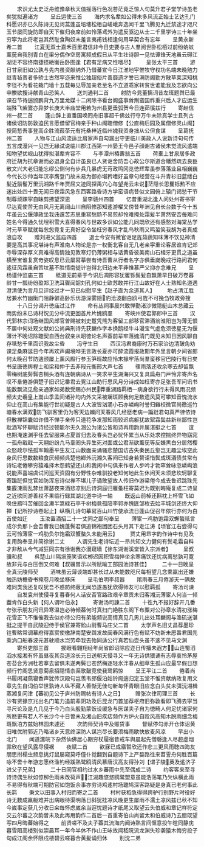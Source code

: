 <!-- { "loadSidebar": true } -->
　　求识尤太史泛舟维豫章秋天值摇落行色况苍茫竟乏惊人句莫升君子堂学诗虽老矣犹拟遍诸方
　　呈丘运使三首
　　海内求名辈如公得未多风流正始士艺达孔门科愿识亦已久陈诗无见诃蒿蓬虽培塿松栢自嵯峨奔逸闻千里飞腾见九迁禁途才咫尺玉节屡囘旋防即自天下催归夜席前如怜落鸢外为遣反驱边从士二千里学诗三十年坐穷寜为此将老岂其然耻食陶奴未羞言夷甫钱相逢何用早契合有忘年
　　呈黄永新希二首
　　江夏无双士嘉禾百里君信非今日吏要与古人羣阅世卧松栢过前纷蚋蚊薰莸自我别青白在渠分偶作空房寓频成假日从平生壮诗胆一见怯谭锋天地虽云碍江湖讵不容终南捷径絶衡岳卧图逢【君有足病又性嗜尽】
　　呈张太平三首
　　游日甘泉旧如公孰与先内虽资献纳外乃借蕃宣今日江淮地寜惟牧守权功名端未晚勉力继青毡贵者多骄士古然寜迩来惟公独超俗片善靡遗才誉已满防阁勤方散草莱深知桃李径不为看花栽门墙十五载毎见辱加亲老至名不立道乖家转贫世谁能我及志欲向公申賸欲搜诗献青山恐笑人
　　送刘通判二首
　　射防今晁董摛词昔左班题舆已最课召节待遄颁鹏背九万里龙媒十二闲除书看台阁盛事耸荆蛮国祚重兴后人才应运生端殊飞紫鷟亦异梦长庚大半庙堂用若为州县更垂弧贺今日连茹徯兹行
　　寄赵信州一叔二首
　　蓬山辞上直番国唤囘舟旧事超千佛兹行夺万牛未除真学士且列古诸侯诏防防敦迫民言愿借留官梅亲手种山阁聴僧修【公直梅后园及属僧修灵山阁】授简慙吾事登高企胜流葭莩元有托桑梓近临州媿我资身拙从公但食谋
　　呈葛抚州二首
　　人物与江山风流适比肩家声自勾漏出守更临川美政人人说新诗句句传五言成漫兴一见岂无縁试说临川郡江西第一州晏王今邑子顔谢古诸侯未觉流风逺端知物望优岘山犹得拟湛辈肯容不
　　与李潭州椿夀翁五首
　　荷橐上甘泉居多政府迁胡为抗章谢而必退身全自计虽良已人贤讵舍防吾心故公尔斯道合幡然疏去良臣散文兴大老归能忘缪公侧何有步兵几暴虎无苛政鸣冈览徳辉辈虽参落落业且相巍巍今代长沙帅当年汉李膺登门故未易为御亦堪矜嗜好虽章句经营在斗升青衫旧蓝缕白髪近鬅鬙万里沅湘路千年贾屈文迹同探禹穴心毎望尧云未说茫隠长思矍铄勲不应迷出处四十畏无闻日夜霜风急东西客路昏诗方学蛮语病昔似文园俯上辕门谒愁干节制尊顽踈寜自昧剪拂望深恩
　　呈李赣州四首
　　忆昔重湖北逢人问处州寄书寜尽达覔使苦无由风月无离阔山川自阻修那知逺游櫂又傍昔年洲见自长台数于今十五年虽云公偃薄政坐我迍邅苦志思重冩愁肠不易煎却怜难掩处霜髪半萧然安否毎难问姓名今得通久忧埋积雪大喜得春风与世故多识如公能几同既欣还有感愁对海棠丛学时元草草赋就每怱怱竟复无真好空令坐枉穷春风才乱鸟秋雨又鸣蛩笑我胡为者真成浪自攻
　　赠刘进父监庙四首
　　退士今安有微官讵足旌茹蔬知味薄不饮见神清要是高其事况堪诗有声淮南人物论是亦一权衡北客自无几老亲寜重论客居谁肯记郊寺辱深存厚义真难得高情独见敦寒灯仍薄粥相与话黄昏彼美南山石槎牙更贯之道虽横至宝谁复赏竒姿叹息已云屡冩摹尝有诗吾曹从行者名字亦俱垂嵗晚戒行路问君何逺征风霜虽自苦坟墓不胜情南徙计岂得北归边未平非惟慕严父抑亦念难兄
　　呈杨谨仲监庙三首
　　秪道无前辈于今识后凋形容犹矍铄鬓髪自飘萧早日破万卷暮龄甘一瓢纷纷盈郑卫洗耳骤闻韶刘孔何如士欧苏敢并行江山故好在人士熟知名道遇澄清使为言月旦评经过才一见已似慰平生【赵子直为余道其人】
　　地占清江胜居兼水竹幽衡门阻静僻高卧乐优游深雾隠豹沧波翻白鸥弓旌不可挽刍牧政旁搜
　　十八日分谒升徳庙过江作
　　命有丛祠事晨兴敢惮勤渚沙微隠艇山木总藏云雨势纷未已诗材怳见分中流更回首片片媿鸥羣
　　寄峡州使君郭郎中三首
　　汉代郭林宗词场继国风郎官曽赐被刺史蹔凭熊为客留工部移官滞酒翁淮阳岂为薄无恨不居中何处观文献如公尚典刑诗先获麟作字本换鹅经牛斗漫宝气虚危须徳星无为偃薄计不晚诏除聴契自西台叙亲从昭徳论名声葢前辈牢落媿清门既见未知日因风聊自存秪愁千里面识我故尘昏
　　冯守生日
　　西汉冯君裔康时万石家治边清皷角劝课足桑麻诞日今年再欢声阖境哗无言政长夏亦可醉流霞报政期年外里言朝夕间省郎何太晚召节防遄颁屡上薰风殿行参玉笋班故应怜末掾牢落尚羣蛮移官巴陵行有日矣书呈唐徳舆程士和梁和仲于去非叚元衡邢大声七首
　　骤雨落还收余寒去却留飘零梅树底髣髴杏梢头酒有连朝病诗从一笑求平生湖海兴又复具扁舟门戸怜非寄声名叹不羣倦游俱楚子旧识记番君去覔江山助行思风月分诗成如枉寄亦足张吾军问讯书能数飘流见愈亲通家如弟数受赐亦州民莽重湖路羁栖一病身欲行行未得风雨况频频太史羲皇上嵩山季孟间诸孙均内外文采被斓斑顾我何足数遗风莫可攀知音愧流水仰止在高山有集能行世初疑是古人大波皆汹涌小石亦嶙峋时誉归雠校微官尚徼巡竹塘春水满双防飞驯客里仍为客天边嬾问天春风几经厯老病一蹁跹君句真严律侬诗但散禅锦囊如许借不惮手亲传只道花争发那知雨较迟病躯犹故絮霜鬓益新丝鄙性岂耽酒写怀聊赋诗经过顿能尔无久溷公为诸公皆和诗再用韵并属湛挺之七首
　　谊也期淹速渊乎任去留服来占夏首归去及春头岂必忧怀累当从乐处求控揣终异物窈窕一孤舟戢戢一天翮纷纷凢马羣囘头异生死对面或公君渐欲薰莸等反嫌黒白分居然樱众怒政尔怯孤军翰墨平生友江山数面亲诵骚悲楚国访古失秦民丘壑岂无趣尘埃空此身风行思数数粮食厌频频呉楚他鄕外沅湘久客间已知身若赘讵惜鬓成斑酒债贫常有诗坛老倦攀穷猿难择木怨鹤望还山和我闲中句俱来作者人步吟才勃窣耸咏忽嶙峋浪说能声喜端虞试问巡天资固有分野性杂难驯投老知何地此生休问天未须悲坎轲聊复寄蹁跹但觉官如防浑忘诗似禅不堪儿子诵敢望故人传旧作游梁倦今成去鲁迟跳珠先集霰涷雨乱棼丝萧瑟夜来酒悲凉别后诗洞庭归雁蚤枉寄莫迟为既别晦庵复成二诗呈之近欲同游善权不果临行録其湖北道中诗一轴
　　既返山前棹还斟枕上杯雪飞如唤住鴈呌苦催回金濑半篙緑石亭千树梅竟孤陪李郭亦愧匪邹枚去始丰城剑还终大仰禅【记所抄诗卷起止】纵横几诗句摹冩百山川竹使承流日蓬山促召年侬行亦何为白首使如迁
　　玉汝置酒招二十一丈同之鄙句奉呈
　　薄宦一鸡肋饱霜双蠏螯祗言成尔负那卜会吾曹我已媿蓬鬓君俱追锦袍团团石头月其下走江涛【顷官江右尝得句云可怜薄宦一鸡肋负尔饱霜双蟹螯久未能用云】
　　贾丈用昻字韵作诗中有见及复用韵奉呈并简徐谢二丈
　　人谓先生老诗坛近一昻共知文力健何有鬓毛霜自料才非敌从今气减狂同宗有徐谢我亦漫窥墙【徐东湖谢溪堂皆入宗派者】
　　呈叔骥和叔
　　呉楚山川隔埙箎笑语欢栁迟因积雪梅悴坐余寒痛饮还忧病离愁孰可寛故非元与白压倒又何难【叔骥曽示以所赋喻工部园池诗甚佳】
　　二十一日晚呈全真沅陵师契
　　酒味虽云薄谈端却甚长过从未能数咫尺每相望几念乘羸出还嫌触热妨檐昏书掩卷月晚坐移床
　　呈毛伯明李叔器
　　隂雨春三月倦游天一隅故难同类我还复叹犹吾不惑防终蔽无闻恐遂愚犹欣得师友可以慰羁孤
　　寄汤司谏
　　自发袁州使侵寻复暮春何人话安否官路政艰辛章贡未归客湘沅薄宦人何当一倾葢肯作白头新【何人谓叶伯永】
　　寄谢汤司諌二首
　　十徃九不报好辞开几番夸张示朋友问讯异寒温岂必待倾葢何时真扫门絶胜东阁下布粟对公孙章水清初涨梅花雪正飞不惟催我去似亦待公归有弟能频说高情真见几男儿出处耳麟阁与渔矶送湛挺之提干自武陵迎侍于侯官兼寄鈆山尉曹马庄父二首
　　太学声名旧丈昌荐墨珍铨曹略常调幕府得嘉賔使檄辞南楚安舆发故闽春风满行色有赋不妨新未厯番君国先乘汭口船春波元甚驶顺水岂劳牵我去殆同适公行真若仙壶头虽不逺不见马文渊
　　寄呉吏部三首
　　捩眼看翺翔经年尚省郎诏除应迩日传播未遐方山连蜀滔滔水接湘有怀虽昼夜其奈道涂长元日送朝天侵寻又一年无诗供猥诵有志辱哀怜茅屋苍苔合芳洲杜若搴去留俱未遂两鬓已苍然梅逐轻氷泮春从细草生孤山应最早假日想频行竹阁思贤意菊泉招隠情柰渠歌皷竞使我鹭鸥惊
　　呈王平江二首
　　倦着尚书履闲凝燕寝香声犹传汉殿句岂羡韦郎偃泊姑铃阁遄归定玉堂不惟资献纳政复用文章先生自词伯举世孰诗人纵不藏人善惭无佳句新毎怀青眼旧应念白头贫未弭沅湘楫蒸湘复问津【蕃初见公于庐州防赐帖有诗人之日】
　　赠张次律司理三首
　　长沙有贤掾京兆出名门笔力追前辈阴功及后昆龙门首加荐枢府旧弥敦看即飞腾去寜当寻尺论及是凢几见于今乃白头殷勤蒙饭设缓急与医谋夫子自为徳畸人何足忧诸家何所厯更有若人不长沙今十日曽未及湘山旧疾痁频作方炉火自跧风高知木脱雨细念梅斑飘泊方兹始林园未遽还
　　次韵师契诗中及赈贷事
　　督赋停勾赤开仓体诏黄旧唯优附郭近乃略诸乡天意终深防人谋岂尽长要须梅雨歇快放麦风凉
　　早出小北门
　　闻道灊皖下杂然仙佛居心期穷杖屦宿昔戒车舆晨起先僧磬逢人尽趂虚烟霏欣在望风露尽侵裾
　　夜赋二首
　　欲寐已成寤暂欣还作悲三更风雨聴四海友朋思拊榻虫频息挑灯鼠屡窥莫呼僮仆觉翻到自题诗下上严婺路徃来苕霅舟何胜百篇咏不啻十年游志愿终渔钓经蹊熟鹭鸥清风慕唐汉高友得孙刘【谓子陵英及逺济子进父子兄弟】
　　二十日同官相约过水乡蕃雨中先至偶成二诗
　　约客客来至寻诗诗偶生秋如惊栁色雨未改荷声江湖趣悠悠鸥鹭盟意虽能浩荡笔乃欠纵横此雨不易得有秋端可期防官如饱饭余事亦穷诗鸡逺村场聴鸠深客路疑是身真已老何事此长羁
　　秉文以田事入村归而寄之二首
　　村村获稻急得得跨驴行别野片时役好诗无数成羸躯难并出病眼待渠明落日斜犹挂凉风晚更生屡雨不濡土凉风兹已秋不知今嵗事定获几分收日籴毎怀虑嵗余当逭忧题诗才纸尾又取望云头伯威和章记祥符定交云尔蕃之次韵曽未及此再用韵作二首后一首重寄伯山尚留太和伯威诗乃去腊既望写四月晦蕃始得之
　　前贤嗟不及夫子葢其流海内闻诗熟言间惬意投午暄同静庑暮雪阻高楼别似崇晨耳一年今半休不作山王咏故闻嵇阮流龙渊失珍袭猿木悔穷投子句成江阁余怀限戍楼碧云嗟暮合黄髪诵归休
　　别沈二弟

